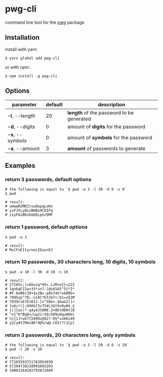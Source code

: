 # pwg-cli

command line tool for the [pwg](https://github.com/vgesteljasper/pwg) package

## Installation

install with yarn:

```Shell
$ yarn global add pwg-cli
```

or with npm:

```Shell
$ npm install -g pwg-cli
```

## Options

parameter | default | description
--- | --- | ---
**-l**, --length | 20 | **length** of the password to be generated
**-d**, --digits | 0 | amount of **digits** for the password
**-s**, --symbols | 0 | amount of **symbols** for the password
**-a**, --amount | 3 | **amount** of passwords to generate

## Examples

### return 3 passwords, default options

```Shell
# the following is equal to `$ pwd -a 3 -l 30 -d 0 -s 0`
$ pwd

# result:
# xHwwMJMKItsuHopqLxKn
# yvFJtLyBxzBHBxHCDIFq
# zxyFAJBKsDoDELpGrDMF
```

### return 1 password, default options

```Shell
$ pwd -a 1

# result:
# MvCFxEItyrnoLIGuurKJ
```

### return 10 passwords, 30 characters long, 10 digits, 10 symbols

```Shell
$ pwd -a 10 -l 30 -d 10 -s 10

# result:
# 27}05>;)v8Gvzq*95+.LJM<nI}=222
# 1qn6qF1Iw+33*=n7-[@v65A5^5{*I*
# #F-8o#6(39+§v2Bs-pA%74G*x600D<
# ?095yp^70;-n{AC*D3JG7<:61=z$3M
# t939rs6?Es622.[x^5E6<.$Gwo2]]>
# ]u6/r(};H5H1C5v754L3$t9v8y#$.§
# {)]}ox)*.q4y4J50M8.3=0Dt000t]D
# ^n}^K*Bq8=/uq31!$9/509y0qu86H)
# %]{1J<xE7{5499z@42?-H§*vxKKz49
# y2Cy#17M4v9K*9@%(w@.C65(7(1Cp]
```

### return 3 passwords, 20 characters long, only symbols

```Shell
# the following is equal to `$ pwd -a 3 -l 20 -d 0 -s 20`
$ pwd -l 20 -s 20

# result:
# 77165593721763854930
# 57204738210991603203
# 24863164192792672689
```
